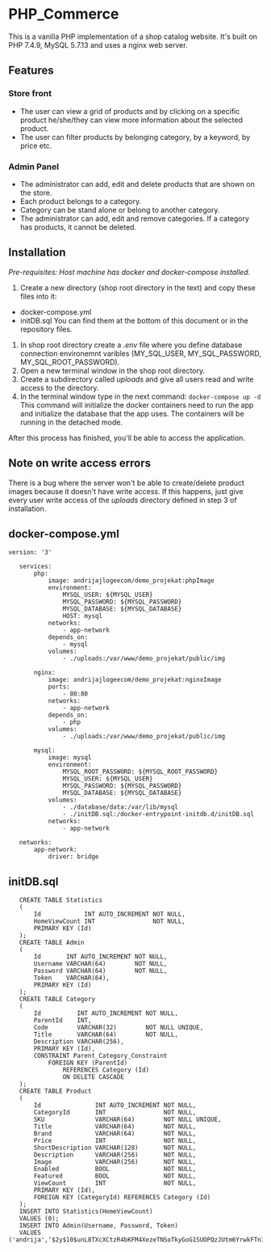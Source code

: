 # PHP_Commerce

This is a vanilla PHP implementation of a shop catalog website. It's built on PHP 7.4.9, MySQL 5.7.13 and uses a nginx web server.

## Features

### Store front
* The user can view a grid of products and by clicking on a specific product he/she/they 
can view more information about the selected product.  
* The user can filter products by belonging category, by a keyword, by price etc.
### Admin Panel
* The administrator can add, edit and delete products that are shown on the store.  
* Each product belongs to a category.  
* Category can be stand alone or belong to another category.  
* The administrator can add, edit and remove categories. If a category has products,
it cannot be deleted.  


## Installation

*Pre-requisites: Host machine has docker and docker-compose installed.*  

 1. Create a new directory (shop root directory in the text) and copy these files into it:  
    
  * docker-compose.yml
  * initDB.sql
  You can find them at the bottom of this document or in the repository files.
  
1. In shop root directory create a *.env* file where you define database connection
environemnt varibles (MY_SQL_USER, MY_SQL_PASSWORD, MY_SQL_ROOT_PASSWORD).
3. Open a new terminal window in the shop root directory.  
4. Create a subdirectory called *uploads* and give all users read and write access to the directory.
5. In the terminal window type in the next command:
```docker-compose up -d```  
This command will initialize the docker containers need to run the app and initialize the database that the app uses. The containers will be running in the detached mode.    
  
After this process has finished, you'll be able to access the application.

## Note on write access errors

There is a bug where the server won't be able to create/delete product images because it doesn't have write access.
If this happens, just give every user write access of the *uploads* directory defined in step 3 of installation.

## docker-compose.yml

```
version: '3'
   
   services:
       php:
           image: andrijajlogeecom/demo_projekat:phpImage
           environment:
               MYSQL_USER: ${MYSQL_USER}
               MYSQL_PASSWORD: ${MYSQL_PASSWORD}
               MYSQL_DATABASE: ${MYSQL_DATABASE}
               HOST: mysql
           networks:
               - app-network
           depends_on:
               - mysql
           volumes:
               - ./uploads:/var/www/demo_projekat/public/img
   
       nginx:
           image: andrijajlogeecom/demo_projekat:nginxImage
           ports:
               - 80:80
           networks:
               - app-network
           depends_on:
               - php
           volumes:
               - ./uploads:/var/www/demo_projekat/public/img
   
       mysql:
           image: mysql
           environment:
               MYSQL_ROOT_PASSWORD: ${MYSQL_ROOT_PASSWORD}
               MYSQL_USER: ${MYSQL_USER}
               MYSQL_PASSWORD: ${MYSQL_PASSWORD}
               MYSQL_DATABASE: ${MYSQL_DATABASE}
           volumes:
               - ./database/data:/var/lib/mysql
               - ./initDB.sql:/docker-entrypoint-initdb.d/initDB.sql
           networks:
               - app-network
   
   networks:
       app-network:
           driver: bridge  
```  
  

## initDB.sql

```
   CREATE TABLE Statistics
   (
       Id            INT AUTO_INCREMENT NOT NULL,
       HomeViewCount INT                NOT NULL,
       PRIMARY KEY (Id)
   );
   CREATE TABLE Admin
   (
       Id       INT AUTO_INCREMENT NOT NULL,
       Username VARCHAR(64)        NOT NULL,
       Password VARCHAR(64)        NOT NULL,
       Token    VARCHAR(64),
       PRIMARY KEY (Id)
   );
   CREATE TABLE Category
   (
       Id          INT AUTO_INCREMENT NOT NULL,
       ParentId    INT,
       Code        VARCHAR(32)        NOT NULL UNIQUE,
       Title       VARCHAR(64)        NOT NULL,
       Description VARCHAR(256),
       PRIMARY KEY (Id),
       CONSTRAINT Parent_Category_Constraint
           FOREIGN KEY (ParentId)
               REFERENCES Category (Id)
               ON DELETE CASCADE
   );
   CREATE TABLE Product
   (
       Id               INT AUTO_INCREMENT NOT NULL,
       CategoryId       INT                NOT NULL,
       SKU              VARCHAR(64)        NOT NULL UNIQUE,
       Title            VARCHAR(64)        NOT NULL,
       Brand            VARCHAR(64)        NOT NULL,
       Price            INT                NOT NULL,
       ShortDescription VARCHAR(128)       NOT NULL,
       Description      VARCHAR(256)       NOT NULL,
       Image            VARCHAR(256)       NOT NULL,
       Enabled          BOOL               NOT NULL,
       Featured         BOOL               NOT NULL,
       ViewCount        INT                NOT NULL,
       PRIMARY KEY (Id),
       FOREIGN KEY (CategoryId) REFERENCES Category (Id)
   );
   INSERT INTO Statistics(HomeViewCount)
   VALUES (0);
   INSERT INTO Admin(Username, Password, Token)
   VALUES ('andrija','$2y$10$unL8TXcXCtzR4bKFM4XezeTNSoTkyGoG1SUOPQzJUtm6YrwkFTnIC','123');
```


